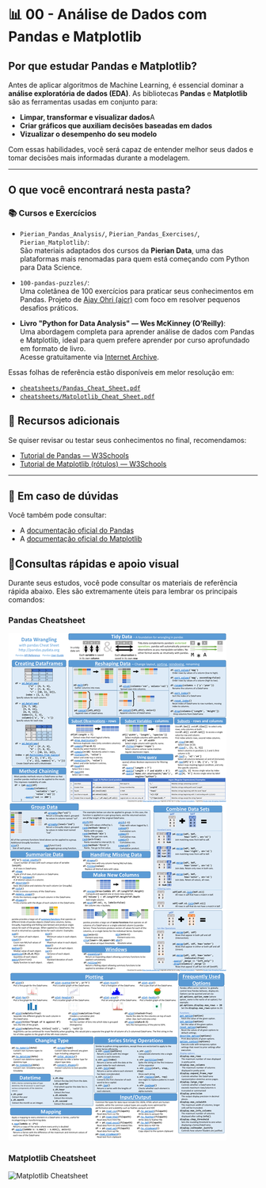# 📊 00 - Análise de Dados com Pandas e Matplotlib

## Por que estudar Pandas e Matplotlib?

Antes de aplicar algoritmos de Machine Learning, é essencial dominar a **análise exploratória de dados (EDA)**. As bibliotecas **Pandas** e **Matplotlib** são as ferramentas usadas em conjunto para:

- **Limpar, transformar e visualizar dados**A
- **Criar gráficos que auxiliam decisões baseadas em dados**
- **Vizualizar o desempenho do seu modelo**

Com essas habilidades, você será capaz de entender melhor seus dados e tomar decisões mais informadas durante a modelagem.

---

## O que você encontrará nesta pasta?

### 📚 Cursos e Exercícios

- `Pierian_Pandas_Analysis/`, `Pierian_Pandas_Exercises/`, `Pierian_Matplotlib/`:  
  São materiais adaptados dos cursos da **Pierian Data**, uma das plataformas mais renomadas para quem está começando com Python para Data Science.

- `100-pandas-puzzles/`:  
  Uma coletânea de 100 exercícios para praticar seus conhecimentos em Pandas. Projeto de [Ajay Ohri (ajcr)](https://github.com/ajcr/100-pandas-puzzles) com foco em resolver pequenos desafios práticos.

- **Livro "Python for Data Analysis" — Wes McKinney (O’Reilly)**:  
  Uma abordagem completa para aprender análise de dados com Pandas e Matplotlib, ideal para quem prefere aprender por curso aprofundado em formato de livro.  
  Acesse gratuitamente via [Internet Archive](https://archive.org/details/python-for-data-analysis_202402/page/14/mode/2up).



Essas folhas de referência estão disponíveis em melor resolução em:

- [`cheatsheets/Pandas_Cheat_Sheet.pdf`](cheatsheets/Pandas_Cheat_Sheet.pdf)
- [`cheatsheets/Matplotlib_Cheat_Sheet.pdf`](cheatsheets/Matplotlib_Cheat_Sheet.pdf)



## 📎 Recursos adicionais

Se quiser revisar ou testar seus conhecimentos no final, recomendamos:

- [Tutorial de Pandas — W3Schools](https://www.w3schools.com/python/pandas/default.asp)  
- [Tutorial de Matplotlib (rótulos) — W3Schools](https://www.w3schools.com/python/matplotlib_labels.asp)

---

## 🧠 Em caso de dúvidas

Você também pode consultar:

- A [documentação oficial do Pandas](https://pandas.pydata.org/docs/)
- A [documentação oficial do Matplotlib](https://matplotlib.org/stable/contents.html)


## 📌Consultas rápidas e apoio visual

Durante seus estudos, você pode consultar os materiais de referência rápida abaixo. Eles são extremamente úteis para lembrar os principais comandos:

### Pandas Cheatsheet

![Pandas Cheatsheet](cheatsheets/pandas_preview.png)

### Matplotlib Cheatsheet

![Matplotlib Cheatsheet](cheatsheets/matplotlib_preview.png)

